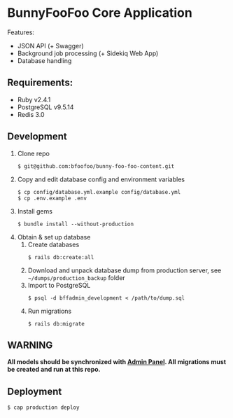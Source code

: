 # BunnyFooFoo Core Application
 Features:
 * JSON API (+ Swagger)
 * Background job processing (+ Sidekiq Web App)
 * Database handling
## Requirements:
* Ruby v2.4.1
* PostgreSQL v9.5.14
* Redis 3.0
## Development
1. Clone repo
    ```
    $ git@github.com:bfoofoo/bunny-foo-foo-content.git
    ```
2. Copy and edit database config and environment variables
    ```
    $ cp config/database.yml.example config/database.yml
    $ cp .env.example .env
    ```
3. Install gems
    ```
    $ bundle install --without-production 
    ```
4. Obtain & set up database
    1. Create databases
        ```
        $ rails db:create:all
        ```
    2. Download and unpack database dump from production server, see `~/dumps/production_backup` folder
    3. Import to PostgreSQL
        ```
        $ psql -d bffadmin_development < /path/to/dump.sql
        ```
    4. Run migrations
        ```
        $ rails db:migrate
        ```
## WARNING
**All models should be synchronized with [Admin Panel](htps://github.com/bfoofoo/bff-admin-panel). All migrations must be created and run at this repo.**
## Deployment
 ```
 $ cap production deploy
 ```
